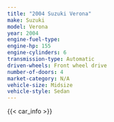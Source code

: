 ```yaml
---
title: "2004 Suzuki Verona"
make: Suzuki
model: Verona
year: 2004
engine-fuel-type: 
engine-hp: 155
engine-cylinders: 6
transmission-type: Automatic
driven-wheels: Front wheel drive
number-of-doors: 4
market-category: N/A
vehicle-size: Midsize
vehicle-style: Sedan
---
```


{{< car_info >}}

